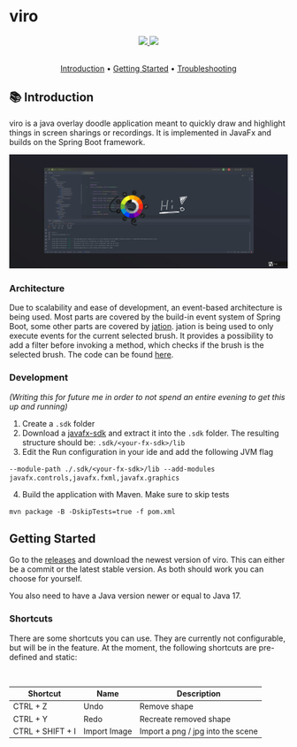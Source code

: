 # viro

<div align="center">
  <a href="https://www.oracle.com/java/" target="_blank">
    <img
      src="https://img.shields.io/badge/Written%20in-java-%23EF4041?style=for-the-badge"
      height="30"
    />
  </a>
  <a href="https://github.com/micartey/viro/actions/workflows/maven-build-and-release.yml" target="_blank">
    <img
      src="https://img.shields.io/badge/actions-build-%27a147?style=for-the-badge"
      height="30"
    />
  </a>
</div>

<br />

<p align="center">
  <a href="#-introduction">Introduction</a> •
  <a href="#-getting-started">Getting Started</a> •
  <a href="https://github.com/micartey/viro/issues">Troubleshooting</a>
</p>

## 📚 Introduction

viro is a java overlay doodle application meant to quickly draw and highlight things in screen sharings or recordings.
It is implemented in JavaFx and builds on the Spring Boot framework.

![](images/preview.png)

### Architecture

Due to scalability and ease of development, an event-based architecture is being used.
Most parts are covered by the build-in event system of Spring Boot, some other parts are covered
by [jation](https://github.com/micartey/jation).
jation is being used to only execute events for the current selected brush.
It provides a possibility to add a filter before invoking a method, which checks if the brush is the selected brush.
The code can be
found [here](https://github.com/micartey/viro/blob/1a8fa0810a2b03d8fedd1727def66c3e9a417cc9/src/main/java/me/micartey/viro/input/MouseObserver.java#L49-L62).

### Development

*(Writing this for future me in order to not spend an entire evening to get this up and running)*

1. Create a `.sdk` folder
2. Download a [javafx-sdk](https://gluonhq.com/products/javafx/) and extract it into the `.sdk` folder.
   The resulting structure should be: `.sdk/<your-fx-sdk>/lib`
3. Edit the Run configuration in your ide and add the following JVM flag

```
--module-path ./.sdk/<your-fx-sdk>/lib --add-modules javafx.controls,javafx.fxml,javafx.graphics
```

4. Build the application with Maven. Make sure to skip tests

```shell
mvn package -B -DskipTests=true -f pom.xml
```

## Getting Started

Go to the [releases](https://github.com/micartey/viro/releases) and download the newest version of viro.
This can either be a commit or the latest stable version.
As both should work you can choose for yourself.

You also need to have a Java version newer or equal to Java 17.

### Shortcuts

There are some shortcuts you can use.
They are currently not configurable, but will be in the feature.
At the moment, the following shortcuts are pre-defined and static:

<br />

<div align="center">

| Shortcut         | Name         | Description                       |
|------------------|--------------|-----------------------------------|
| CTRL + Z         | Undo         | Remove shape                      |
| CTRL + Y         | Redo         | Recreate removed shape            |
| CTRL + SHIFT + I | Import Image | Import a png / jpg into the scene | 

</div>